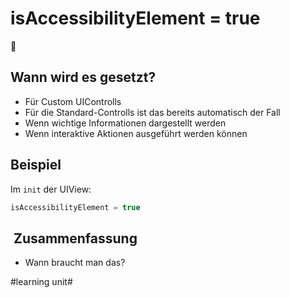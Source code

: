 # isAccessibilityElement = true
🦮 

## Wann wird es gesetzt?
- Für Custom UIControlls
- Für die Standard-Controlls ist das bereits automatisch der Fall
- Wenn wichtige Informationen dargestellt werden
- Wenn interaktive Aktionen ausgeführt werden können

## Beispiel
Im `init` der UIView: 

```swift
isAccessibilityElement = true
```

##  Zusammenfassung
- Wann braucht man das?

#learning unit#